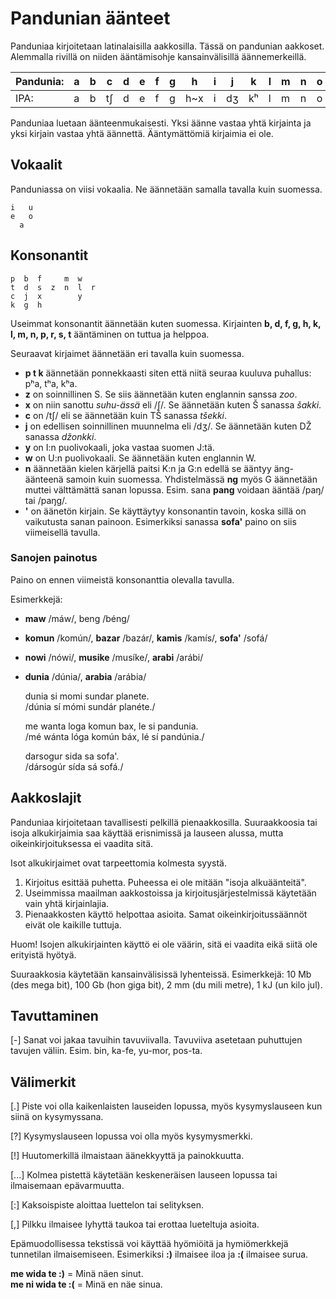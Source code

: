 Pandunian äänteet
=================

Panduniaa kirjoitetaan latinalaisilla aakkosilla. Tässä on pandunian aakkoset. Alemmalla rivillä on niiden ääntämisohje kansainvälisillä äännemerkeillä.

| Pandunia: | a | b | c | d | e | f | g | h | i | j | k | l | m | n | o | p | r | s | t | u | w | x | y | z |
|-----------|---|---|---|---|---|---|---|---|---|---|---|---|---|---|---|---|---|---|---|---|---|---|---|---|
| IPA: | a | b | tʃ | d | e | f | g | h~x | i | dʒ | kʰ | l | m | n | o | pʰ | r~ɹ | s | tʰ | u | w~ʋ~v | ʃ | j | z~dz |

Panduniaa luetaan äänteenmukaisesti. Yksi äänne vastaa yhtä kirjainta ja yksi kirjain vastaa yhtä äännettä. Ääntymättömiä kirjaimia ei ole.



Vokaalit
--------

Panduniassa on viisi vokaalia. Ne äännetään samalla tavalla kuin suomessa.

    i   u
    e   o
      a


Konsonantit
-----------

    p  b  f     m  w
    t  d  s  z  n  l  r
    c  j  x        y
    k  g  h

Useimmat konsonantit äännetään kuten suomessa. Kirjainten **b, d, f, g, h, k, l, m, n, p, r, s, t** ääntäminen on tuttua ja helppoa.

Seuraavat kirjaimet äännetään eri tavalla kuin suomessa.

- **p t k** äännetään ponnekkaasti siten että niitä seuraa kuuluva puhallus: pʰa, tʰa, kʰa.
- **z** on soinnillinen S. Se siis äännetään kuten englannin sanssa _zoo_.
- **x** on niin sanottu _suhu-ässä_ eli /ʃ/. Se äännetään kuten Š sanassa _šakki_.
- **c** on /tʃ/ eli se äännetään kuin TŠ sanassa _tšekki_.
- **j** on edellisen soinnillinen muunnelma eli /dʒ/. Se äännetään kuten DŽ sanassa _džonkki_.
- **y** on I:n puolivokaali, joka vastaa suomen J:tä.
- **w** on U:n puolivokaali. Se äännetään kuten englannin W.
- **n** äännetään kielen kärjellä paitsi K:n ja G:n edellä se ääntyy äng-äänteenä samoin kuin suomessa. Yhdistelmässä **ng** myös G äännetään muttei välttämättä sanan lopussa. Esim. sana **pang** voidaan ääntää /paŋ/ tai /paŋg/.
- **'** on äänetön kirjain. Se käyttäytyy konsonantin tavoin, koska sillä on
  vaikutusta sanan painoon. Esimerkiksi sanassa **sofa'** paino on siis
  viimeisellä tavulla.

### Sanojen painotus

Paino on ennen viimeistä konsonanttia olevalla tavulla.

Esimerkkejä:

- **maw** /máw/, beng /béng/
- **komun** /komún/, **bazar** /bazár/, **kamis** /kamís/, **sofa'** /sofá/
- **nowi** /nówi/, **musike** /musíke/, **arabi** /arábi/
- **dunia** /dúnia/, **arabia** /arábia/

     dunia si momi sundar planete.  
    /dúnia sí mómi sundár planéte./

     me wanta loga komun bax, le si pandunia.  
    /mé wánta lóga komún báx, lé sí pandúnia./

     darsogur sida sa sofa'.  
    /dársogúr sída sá sofá./

## Aakkoslajit

Panduniaa kirjoitetaan tavallisesti pelkillä pienaakkosilla. Suuraakkoosia tai isoja alkukirjaimia saa käyttää erisnimissä ja lauseen alussa, mutta oikeinkirjoituksessa ei vaadita sitä.

Isot alkukirjaimet ovat tarpeettomia kolmesta syystä.

1. Kirjoitus esittää puhetta. Puheessa ei ole mitään "isoja alkuäänteitä".
2. Useimmissa maailman aakkostoissa ja kirjoitusjärjestelmissä käytetään vain yhtä kirjainlajia.
3. Pienaakkosten käyttö helpottaa asioita. Samat oikeinkirjoitussäännöt eivät ole kaikille tuttuja.

Huom! Isojen alkukirjainten käyttö ei ole väärin, sitä ei vaadita eikä siitä ole erityistä hyötyä.

Suuraakkosia käytetään kansainvälisissä lyhenteissä. Esimerkkejä: 10 Mb (des mega bit), 100 Gb (hon giga bit), 2 mm (du mili metre), 1 kJ (un kilo jul).


## Tavuttaminen

[-] Sanat voi jakaa tavuihin tavuviivalla. Tavuviiva asetetaan puhuttujen tavujen väliin.
Esim. bin, ka-fe, yu-mor, pos-ta.


## Välimerkit

[.] Piste voi olla kaikenlaisten lauseiden lopussa, myös kysymyslauseen kun siinä on kysymyssana.

[?] Kysymyslauseen lopussa voi olla myös kysymysmerkki.

[!] Huutomerkillä ilmaistaan äänekkyyttä ja painokkuutta.

[...] Kolmea pistettä käytetään keskeneräisen lauseen lopussa tai ilmaisemaan epävarmuutta.

[:] Kaksoispiste aloittaa luettelon tai selityksen.

[,] Pilkku ilmaisee lyhyttä taukoa tai erottaa lueteltuja asioita.

Epämuodollisessa tekstissä voi käyttää hyömiöitä ja hymiömerkkejä tunnetilan ilmaisemiseen. Esimerkiksi **:)** ilmaisee iloa ja **:(** ilmaisee surua.

**me wida te :)**
= Minä näen sinut.  
**me ni wida te :(**
= Minä en näe sinua.


